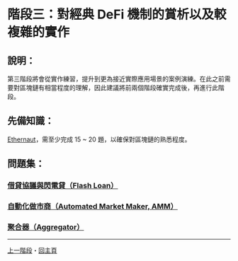 # 階段三：對經典 DeFi 機制的賞析以及較複雜的實作

## 說明：
第三階段將會從實作練習，提升到更為接近實際應用場景的案例演練。在此之前需要對區塊鏈有相當程度的理解，因此建議將前兩個階段確實完成後，再進行此階段。

## 先備知識：
[Ethernaut](https://ethernaut.openzeppelin.com/)，需至少完成 15 ~ 20 題，以確保對區塊鏈的熟悉程度。

## 問題集：
### [借貸協議與閃電貸（Flash Loan）](./flash-loan.md)
### [自動化做市商（Automated Market Maker, AMM）](./AMM.md)
### [聚合器（Aggregator）](./aggregator.md)

---
[上一階段](../section2/README.md)・[回主頁](../README.md)